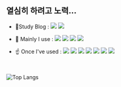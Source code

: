 ## 열심히 하려고 노력...

<!--
**HwaJong-N/HwaJong-N** is a ✨ _special_ ✨ repository because its `README.md` (this file) appears on your GitHub profile.

Here are some ideas to get you started:

- 🔭 I’m currently working on ...
- 🌱 I’m currently learning ...
- 👯 I’m looking to collaborate on ...
- 🤔 I’m looking for help with ...
- 💬 Ask me about ...
- 📫 How to reach me: ...
- 😄 Pronouns: ...
- ⚡ Fun fact: ...
-->





* 📝Study Blog :  <a href="https://velog.io/@hj_"><img src="https://img.shields.io/badge/Velog-20C997?&style=flat&logo=Velog&logoColor=white&"/></a>  <a href="https://www.notion.so/d6459b4ed002443d955c7d9b79f5b589?v=42aaa64510e0412aaa340a28df053bc5&pvs=4"><img src="https://img.shields.io/badge/Notion-000000.svg?&style=flat&logo=Notion&logoColor=white"/></a>



* 📌 Mainly I use : <img src="https://img.shields.io/badge/Java-007396.svg?&style=flat&logo=Java&logoColor=white"/> <img src="https://img.shields.io/badge/Spring-6DB33F.svg?&style=flat&logo=Spring&logoColor=white"/> <img src="https://img.shields.io/badge/Spring Boot-6DB33F.svg?&style=flat&logo=Spring Boot&logoColor=white"/> <img src="https://img.shields.io/badge/H2-004088.svg?&style=flat&logoColor=white"/> 



* ☝ Once I've used : <img src="https://img.shields.io/badge/Python-3776AB?&style=flat&logo=Python&logoColor=white"/> <img src="https://img.shields.io/badge/HTML5-E34F26.svg?&style=flat&logo=HTML5&logoColor=white"/> <img src="https://img.shields.io/badge/CSS3-1572B6.svg?&style=flat&logo=CSS3&logoColor=white"/> <img src="https://img.shields.io/badge/BootStrap-7952B3.svg?&style=flat&logo=BootStrap&logoColor=white"/> <img src="https://img.shields.io/badge/JavaScript-F7DF1E?&style=flat&logo=JavaScript&logoColor=white"/> <img src="https://img.shields.io/badge/PostgreSQl-4169E1?&style=flat&logo=PostgreSQl&logoColor=white"/> <img src="https://img.shields.io/badge/Microsoft SQL Server-CC2927?&style=flat&logo=Microsoft SQL Server&logoColor=white"/>


<br>



![Top Langs](https://github-readme-stats.vercel.app/api/top-langs/?username=HwaJong-N&langs_count=6&exclude_repo=Braille-Translator&layout=compact&theme=tokyonight&lang_count=6)




